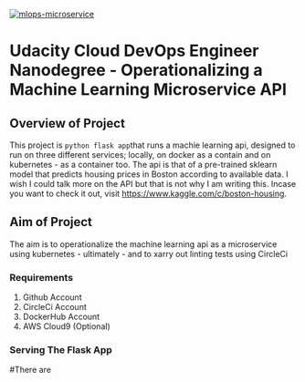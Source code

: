 [![mlops-microservice](https://circleci.com/gh/mmd-afegbua/mlops-microservice.svg?style=svg)](https://app.circleci.com/pipelines/github/mmd-afegbua/mlops-microservice)

# Udacity Cloud DevOps Engineer Nanodegree - Operationalizing a Machine Learning Microservice API
## Overview of Project

This project is `python flask app`that runs a machie learning api, designed to run on three different services; locally, on docker as a contain and on kubernetes - as a container too. The api is that of a pre-trained sklearn model that predicts housing prices in Boston according to available data. I wish I could talk more on the API but that is not why I am writing this. Incase you want to check it out, visit https://www.kaggle.com/c/boston-housing.

## Aim of Project

The aim is to operationalize the machine learning api as a microservice using kubernetes - ultimately - and to xarry out linting tests using CircleCi

### Requirements

1. Github Account
2. CircleCi Account
3. DockerHub Account
4. AWS Cloud9 (Optional)

### Serving The Flask App
#There are 
